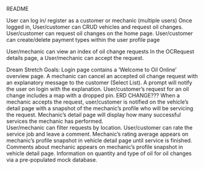 README

User can log in/ register as a customer or mechanic (multiple users)
Once logged in, User/customer can CRUD vehicles and request oil changes.
User/customer can request oil changes on the home page.
User/customer can create/delete payment types within the user profile page
 
User/mechanic can view an index of oil change requests
In the OCRequest details page, a User/mechanic can accept the request.

Dream Stretch Goals:
Login page contains a ‘Welcome to Oil Online’ overview page. 
A mechanic can cancel an accepted oil change request with an explanatory message to the customer (Select List). A prompt will notify the user on login with the explanation.
User/customer’s request for an oil change includes a map with a dropped pin. ERD CHANGE??? 
When a mechanic accepts the request, user/customer is notified on the vehicle’s detail  page with a snapshot of the mechanic’s profile who will be servicing the request.
Mechanic’s detail page will display how many successful services the mechanic has performed.  
User/mechanic can filter requests by location.
User/customer can rate the service job and leave a comment. 
Mechanic’s rating average appears on mechanic’s profile snapshot in vehicle detail page until service is finished.
Comments about mechanic appears on mechanic’s profile snapshot in vehicle detail page.
Information on quantity and type of oil for oil changes via a pre-populated mock database.

